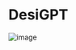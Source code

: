 # DesiGPT

![image](https://github.com/vishalsingh2972/JS-DesiGPT/assets/106817047/089b2c38-b63e-4c99-b652-07abc7fbcc54)

